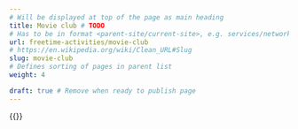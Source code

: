 ```yaml
---
# Will be displayed at top of the page as main heading
title: Movie club # TODO
# Has to be in format <parent-site/current-site>, e.g. services/network (notice missing slash at the beginning)
url: freetime-activities/movie-club
# https://en.wikipedia.org/wiki/Clean_URL#Slug
slug: movie-club
# Defines sorting of pages in parent list
weight: 4

draft: true # Remove when ready to publish page
---
```

{{<linktraslations>}} <!-- TODO: remove before publishing draft -->

<!-- Write page contents here -->
<!-- Use Markdown syntax: https://www.markdownguide.org/basic-syntax -->
